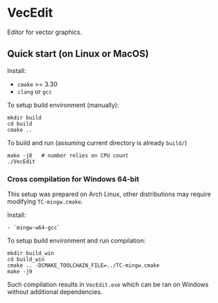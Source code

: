 # VecEdit

Editor for vector graphics.

## Quick start (on Linux or MacOS)

Install:

- `cmake` >= 3.30
- `clang` or `gcc`

To setup build environment (manually):

```
mkdir build
cd build
cmake ..
```

To build and run (assuming current directory is already `build/`)

```
make -j8   # number relies on CPU count
./VecEdit
```

### Cross compilation for Windows 64-bit

This setup was prepared on Arch Linux, other distributions may require modifying `TC-mingw.cmake`.

Install:

```
- `mingw-w64-gcc`
```

To setup build environment and run compilation:

```
mkdir build_win
cd build_win
cmake .. -DCMAKE_TOOLCHAIN_FILE=../TC-mingw.cmake
make -j9
```

Such compilation results in `VecEdit.exe` which can be ran on Windows without additional dependencies.
